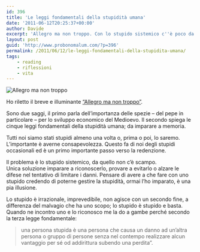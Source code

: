 ```yaml
---
id: 396
title: 'Le leggi fondamentali della stupidità umana'
date: '2011-06-12T20:25:37+00:00'
author: Davide
excerpt: 'Allegro ma non troppo. Con lo stupido sistemico c''è poco da fare, l''unica è darsela a gambe.'
layout: post
guid: 'http://www.probonomalum.com/?p=396'
permalink: /2011/06/12/le-leggi-fondamentali-della-stupidita-umana/
tags:
    - reading
    - riflessioni
    - vita
---
```


![Allegro ma non troppo](https://www.davidegallesi.com/wp-content/uploads/2011/06/allegro-ma-non-troppo1.jpeg)

Ho riletto il breve e illuminante [“Allegro ma non troppo”](http://www.anobii.com/books/Allegro_ma_non_troppo/9788815019806/01fcf93803c752a7ec/).

Sono due saggi, il primo parla dell’importanza delle spezie – del pepe in particolare – per lo sviluppo economico del Medioevo. Il secondo spiega le cinque leggi fondamentali della stupidità umana; da imparare a memoria.

Tutti noi siamo stati stupidi almeno una volta o, prima o poi, lo saremo. L’importante è averne consapevolezza. Questo fa di noi degli stupidi occasionali ed è un primo importante passo verso la redenzione.

Il problema è lo stupido sistemico, da quello non c’è scampo.  
Unica soluzione imparare a riconoscerlo, provare a evitarlo o alzare le difese nel tentativo di limitare i danni. Pensare di avere a che fare con uno stupido credendo di poterne gestire la stupidità, ormai l’ho imparato, è una pia illusione.

Lo stupido è irrazionale, imprevedibile, non agisce con un secondo fine, a differenza del malvagio che ha uno scopo; lo stupido è stupido e basta. Quando ne incontro uno e lo riconosco me la do a gambe perché secondo la terza legge fondamentale:

> una persona stupida è una persona che causa un danno ad un’altra persona o gruppo di persone senza nel contempo realizzare alcun vantaggio per sé od addirittura subendo una perdita”.